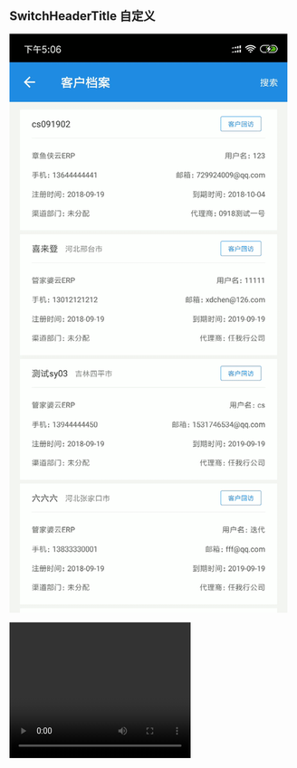 ## SwitchHeaderTitle 自定义

![image](./img/SwitchHeaderTitle.gif)

<video src="./img/SwitchHeaderTitle.mp4" width="320" height="240" controls="controls"></video>